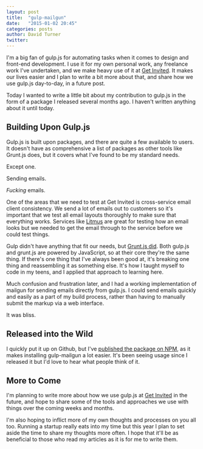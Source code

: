 ```yaml
---
layout: post
title:  "gulp-mailgun"
date:   "2015-01-02 20:45"
categories: posts
author: David Turner
twitter:
---
```

I'm a big fan of gulp.js for automating tasks when it comes to design and front-end development. I use it for my own personal work, any freelance work I've undertaken, and we make heavy use of it at [Get Invited][]. It makes our lives easier and I plan to write a bit more about that, and share how we use gulp.js day-to-day, in a future post.

Today I wanted to write a little bit about my contribution to gulp.js in the form of a package I released several months ago. I haven't written anything about it until today.

## Building Upon Gulp.js

Gulp.js is built upon packages, and there are quite a few available to users. It doesn't have as comprehensive a list of packages as other tools like Grunt.js does, but it covers what I've found to be my standard needs.

Except one.

Sending emails.

_Fucking_ emails.

One of the areas that we need to test at Get Invited is cross-service email client consistency. We send a lot of emails out to customers so it's important that we test all email layouts thoroughly to make sure that everything works. Services like [Litmus][] are great for testing how an email looks but we needed to get the email through to the service before we could test things.

Gulp didn't have anything that fit our needs, but [Grunt.js did][]. Both gulp.js and grunt.js are powered by JavaScript, so at their core they're the same thing. If there's one thing that I've always been good at, it's breaking one thing and reassembling it as something else. It's how I taught myself to code in my teens, and I applied that approach to learning here.

Much confusion and frustration later, and I had a working implementation of mailgun for sending emails directly from gulp.js. I could send emails quickly and easily as a part of my build process, rather than having to manually submit the markup via a web interface.

It was bliss.

## Released into the Wild

I quickly put it up on Github, but I've [published the package on NPM][], as it makes installing gulp-mailgun a lot easier. It's been seeing usage since I released it but I'd love to hear what people think of it.

## More to Come

I'm planning to write more about how we use gulp.js at [Get Invited][] in the future, and hope to share some of the tools and approaches we use with things over the coming weeks and months.

I'm also hoping to inflict more of my own thoughts and processes on you all too. Running a startup really eats into my time but this year I plan to set aside the time to share my thoughts more often. I hope that it'll be as beneficial to those who read my articles as it is for me to write them.

[Get Invited]: https://getinvited.to
[Litmus]: https://litmus.com
[Grunt.js did]: https://www.npmjs.com/package/grunt-mailgun
[published the package on NPM]: https://www.npmjs.com/package/gulp-mailgun